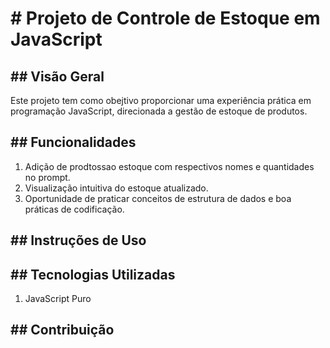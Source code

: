 <h1># Projeto de Controle de Estoque em JavaScript</h1>

<h2>## Visão Geral</h2>
<p>Este projeto tem como obejtivo proporcionar uma experiência prática em programação JavaScript, direcionada a gestão de estoque de produtos.</p>

<h2>## Funcionalidades</h2>
<ol>
    <li>Adição de prodtossao estoque com respectivos nomes e quantidades no prompt.</li>
    <li>Visualização intuitiva do estoque atualizado.</li>
    <li>Oportunidade de praticar conceitos de estrutura de dados e boa práticas de codificação.</li>
</ol>

<h2>## Instruções de Uso</h2>

<h2>## Tecnologias Utilizadas</h2>
<ol>
    <li>JavaScript Puro</li>
</ol>

<h2>## Contribuição</h2>
<p></p>